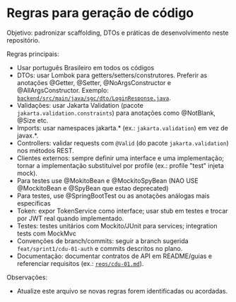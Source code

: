 # Regras para geração de código

Objetivo: padronizar scaffolding, DTOs e práticas de desenvolvimento neste repositório.

Regras principais:
- Usar português Brasileiro em todos os códigos
- DTOs: usar Lombok para getters/setters/construtores. Preferir as anotações @Getter, @Setter, @NoArgsConstructor e @AllArgsConstructor. Exemplo: [`backend/src/main/java/sgc/dto/LoginResponse.java`](backend/src/main/java/sgc/dto/LoginResponse.java:1).
- Validações: usar Jakarta Validation (pacote `jakarta.validation.constraints`) para anotações como @NotBlank, @Size etc.
- Imports: usar namespaces jakarta.* (ex.: `jakarta.validation`) em vez de javax.*.
- Controllers: validar requests com `@Valid` (do pacote `jakarta.validation`) nos métodos REST.
- Clientes externos: sempre definir uma interface e uma implementação; tornar a implementação substituível por profile (ex.: profile "test" injeta mock).
- Para testes use @MokitoBean e @MockitoSpyBean (NAO USE @MockitoBean e @SpyBean que estao deprecated)
- Para testes, use @SpringBootTest ou as anotações análogas mais específicas
- Token: expor TokenService como interface; usar stub em testes e trocar por JWT real quando implementado.
- Testes: testes unitários com Mockito/JUnit para services; integration tests com MockMvc
- Convenções de branch/commits: seguir a branch sugerida `feat/sprint1/cdu-01-auth` e commits descritos no plano.
- Documentação: documentar contratos de API em README/guias e referenciar requisitos (ex.: [`reqs/cdu-01.md`](reqs/cdu-01.md:1)).

Observações:
- Atualize este arquivo se novas regras forem identificadas ou acordadas.